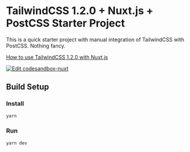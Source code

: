 # TailwindCSS 1.2.0 + Nuxt.js + PostCSS Starter Project

This is a quick starter project with manual integration of TailwindCSS with
PostCSS. Nothing fancy.


[How to use TailwindCSS 1.2.0 with Nuxt.js](https://regenrek.com/posts/how-to-use-tailwind-css-1.0.1-in-nuxt/)

[![Edit codesandbox-nuxt](https://codesandbox.io/static/img/play-codesandbox.svg)](https://codesandbox.io/s/github/regenrek/nuxt-tailwind-postcss-starter/tree/master/?fontsize=14&hidenavigation=1&theme=dark)



## Build Setup

### Install
``` bash
yarn
```

### Run
``` bash
yarn dev
```